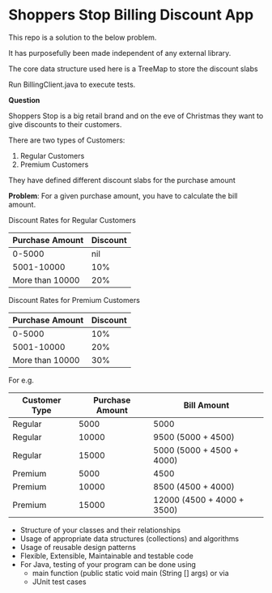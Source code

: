 # Shoppers Stop Billing Discount App

This repo is a solution to the below problem.

It has purposefully been made independent of any external library.

The core data structure used here is a TreeMap to store the discount slabs

Run BillingClient.java to execute tests.

**Question**

Shoppers Stop is a big retail brand and on the eve of Christmas they want to give discounts to their customers.

There are two types of Customers:
1. Regular Customers
2. Premium Customers

They have defined different discount slabs for the purchase amount

**Problem**: For a given purchase amount, you have to calculate the bill amount.

Discount Rates for Regular Customers 

| Purchase Amount  | Discount   |
| ------------- | ------------- |
| 0-5000        | nil           |
| 5001-10000    | 10%           |
| More than 10000    | 20%           |

Discount Rates for Premium Customers 

| Purchase Amount  | Discount   |
| ------------- | ------------- |
| 0-5000        | 10%           |
| 5001-10000    | 20%           |
| More than 10000 | 30%           |

For e.g.

| **Customer Type**		|	**Purchase Amount**	|	**Bill Amount** |
| -------------------|---------------------|-----------------|
| Regular					|	5000				|	5000 |
| Regular					|	10000				|	9500 (5000 + 4500) |
| Regular					|	15000				|	5000 (5000 + 4500 + 4000) |
| Premium					|	5000				|	4500 |
| Premium					|	10000				|	8500 (4500 + 4000) |
| Premium					|	15000				|	12000 (4500 + 4000 + 3500) |


* Structure of your classes and their relationships
* Usage of appropriate data structures (collections) and algorithms
* Usage of reusable design patterns
* Flexible, Extensible, Maintainable and testable code
* For Java, testing of your program can be done using
    * main function (public static void main (String [] args) or via
    * JUnit test cases
